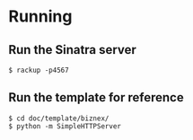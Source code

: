 # Running

## Run the Sinatra server

```shell
$ rackup -p4567
```

## Run the template for reference

```shell
$ cd doc/template/biznex/
$ python -m SimpleHTTPServer
```
